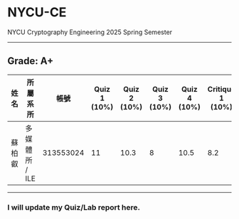 # NYCU-CE
NYCU Cryptography Engineering 2025 Spring Semester

---
## Grade: A+

| 姓名   | 所屬系所         | 帳號       | Quiz 1 (10%) | Quiz 2 (10%) | Quiz 3 (10%) | Quiz 4 (10%) | Critique 1 (10%) | Critique 2 (10%) | Midterm (20%) | Final Project (20%) | Total (100%) |
| ------ | ---------------- | ---------- | ------------ | ------------ | ------------ | ------------ | ---------------- | ---------------- | ------------- | ------------------- | ------------ |
| 蘇柏叡 | 多媒體所 / ILE   | 313553024  | 11           | 10.3         | 8            | 10.5         | 8.2              | 10.4             | 24.4          | 17.9                | 100.7        |

---
### I will update my Quiz/Lab report here.
